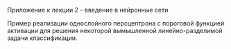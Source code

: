 Приложение к лекции 2 - введение в нейронные сети

Пример реализации однослойного персцептрона с пороговой функцией активации для решения некоторой вымышленной линейно-разделимой задачи классификации.
